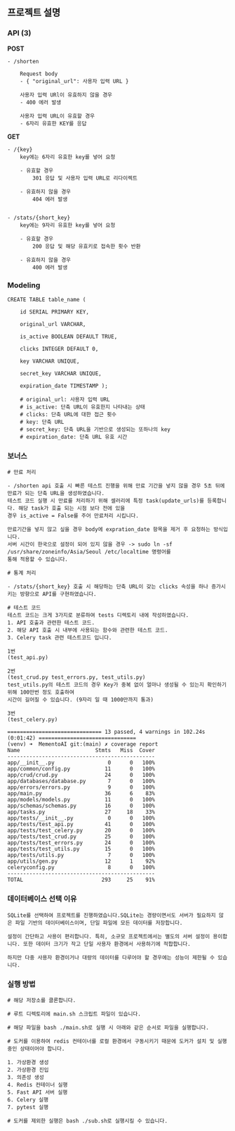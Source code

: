 ## 프로젝트 설명

### API (3)


**POST**
   
    - /shorten
    
        Request body
        - { "original_url": 사용자 입력 URL }

        사용자 입력 URl이 유효하지 않을 경우
        - 400 에러 발생

        사용자 입력 URL이 유효할 경우 
        - 6자리 유효한 KEY를 응답


**GET**
    
    - /{key}
        key에는 6자리 유효한 key를 넣어 요청
        
        - 유효할 경우
            301 응답 및 사용자 입력 URL로 리다이렉트

        - 유효하지 않을 경우
            404 에러 발생


    - /stats/{short_key}
        key에는 9자리 유효한 key를 넣어 요청

        - 유효할 경우
            200 응답 및 해당 유효키로 접속한 횟수 반환

        - 유효하지 않을 경우
            400 에러 발생


### Modeling

    CREATE TABLE table_name (    

        id SERIAL PRIMARY KEY,

        original_url VARCHAR,

        is_active BOOLEAN DEFAULT TRUE,

        clicks INTEGER DEFAULT 0,

        key VARCHAR UNIQUE,

        secret_key VARCHAR UNIQUE,

        expiration_date TIMESTAMP );

        # original_url: 사용자 입력 URL
        # is_active: 단축 URL이 유효한지 나타내는 상태
        # clicks: 단축 URL에 대한 접근 횟수
        # key: 단축 URL
        # secret_key: 단축 URL을 기반으로 생성되는 또하나의 key
        # expiration_date: 단축 URL 유효 시간

### 보너스

    # 만료 처리

    - /shorten api 호출 시 빠른 테스트 진행을 위해 만료 기간을 넣지 않을 경우 5초 뒤에 만료가 되는 단축 URL을 생성하였습니다.
    테스트 코드 실행 시 만료를 처리하기 위해 셀러리에 특정 task(update_urls)를 등록합니다. 해당 task가 호출 되는 시점 보다 전에 있을
    경우 is_active = False를 주어 만료처리 시킵니다.

    만료기간을 넣지 않고 싶을 경우 body에 expration_date 항목을 제거 후 요청하는 방식입니다.
    서버 시간이 한국으로 설정이 되어 있지 않을 경우 -> sudo ln -sf /usr/share/zoneinfo/Asia/Seoul /etc/localtime 명령어를
    통해 적용할 수 있습니다.

    # 통계 처리

    - /stats/{short_key} 호출 시 해당하는 단축 URL이 갖는 clicks 속성을 하나 증가시키는 방향으로 API를 구현하였습니다.

    # 테스트 코드
    테스트 코드는 크게 3가지로 분류하여 tests 디렉토리 내에 작성하였습니다. 
    1. API 호출과 관련한 테스트 코드. 
    2. 해당 API 호출 시 내부에 사용되는 함수와 관련한 테스트 코드. 
    3. Celery task 관련 테스트코드 입니다.

    1번
    (test_api.py)
    
    2번
    (test_crud.py test_errors.py, test_utils.py)
    test_utils.py의 테스트 코드의 경우 Key가 중복 없이 얼마나 생성될 수 있는지 확인하기 위해 100만번 정도 호출하여
    시간이 길어질 수 있습니다. (9자리 일 때 1000만까지 통과)

    3번
    (test_celery.py)

    ============================== 13 passed, 4 warnings in 102.24s (0:01:42) ===============================
    (venv) ➜  MementoAI git:(main) ✗ coverage report       
    Name                        Stmts   Miss  Cover
    -----------------------------------------------
    app/__init__.py                 0      0   100%
    app/common/config.py           11      0   100%
    app/crud/crud.py               24      0   100%
    app/databases/database.py       7      0   100%
    app/errors/errors.py            9      0   100%
    app/main.py                    36      6    83%
    app/models/models.py           11      0   100%
    app/schemas/schemas.py         16      0   100%
    app/tasks.py                   27     18    33%
    app/tests/__init__.py           0      0   100%
    app/tests/test_api.py          41      0   100%
    app/tests/test_celery.py       20      0   100%
    app/tests/test_crud.py         25      0   100%
    app/tests/test_errors.py       24      0   100%
    app/tests/test_utils.py        15      0   100%
    app/tests/utils.py              7      0   100%
    app/utils/gen.py               12      1    92%
    celeryconfig.py                 8      0   100%
    -----------------------------------------------
    TOTAL                         293     25    91%


### 데이터베이스 선택 이유

    SQLite를 선택하여 프로젝트를 진행하였습니다.SQLite는 경량이면서도 서버가 필요하지 않은 파일 기반의 데이터베이스이며, 단일 파일에 모든 데이터를 저장합니다. 
    
    설정이 간단하고 사용이 편리합니다. 특히, 소규모 프로젝트에서는 별도의 서버 설정이 용이합니다. 또한 데이터 크기가 작고 단일 사용자 환경에서 사용하기에 적합합니다. 
    
    하지만 다중 사용자 환경이거나 대량의 데이터를 다루어야 할 경우에는 성능이 제한될 수 있습니다.

### 실행 방법

    # 해당 저장소를 클론합니다.

    # 루트 디렉토리에 main.sh 스크립트 파일이 있습니다.
    
    # 해당 파일을 bash ./main.sh로 실행 시 아래와 같은 순서로 파일을 실행합니다.

    # 도커를 이용하여 redis 컨테이너를 로컬 환경에서 구동시키기 때문에 도커가 설치 및 실행중인 상태이어야 합니다.

    1. 가상환경 생성
    2. 가상환경 진입
    3. 의존성 생성
    4. Redis 컨테이너 실행
    5. Fast API 서버 실행
    6. Celery 실행
    7. pytest 실행

    # 도커를 제외한 실행은 bash ./sub.sh로 실행시킬 수 있습니다.